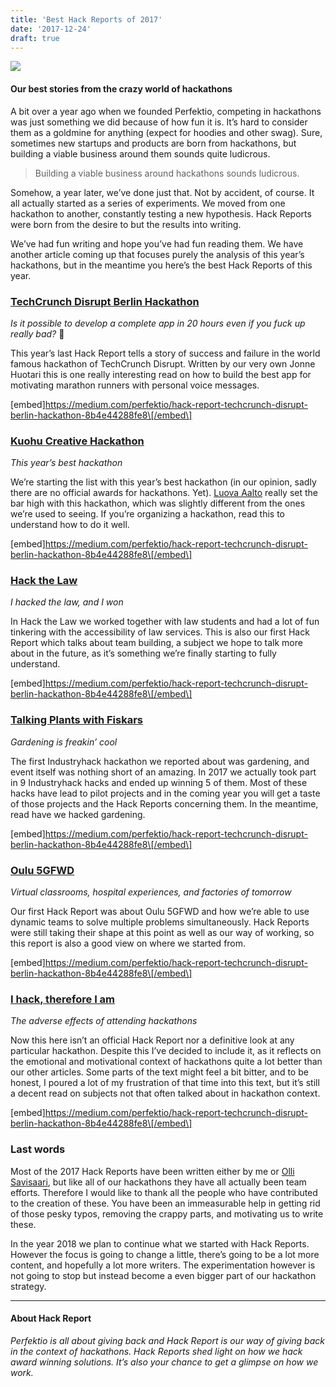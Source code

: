 ```yaml
---
title: 'Best Hack Reports of 2017'
date: '2017-12-24'
draft: true
---
```


![](http://www.xn--lhteenlahti-l8a.fi/wp-content/uploads/2018/09/e9cd9-1ygvmok7xr1kerqbhlzxtxg.png)

#### Our best stories from the crazy world of hackathons

A bit over a year ago when we founded Perfektio, competing in hackathons was just something we did because of how fun it is. It’s hard to consider them as a goldmine for anything (expect for hoodies and other swag). Sure, sometimes new startups and products are born from hackathons, but building a viable business around them sounds quite ludicrous.

> Building a viable business around hackathons sounds ludicrous.

Somehow, a year later, we’ve done just that. Not by accident, of course. It all actually started as a series of experiments. We moved from one hackathon to another, constantly testing a new hypothesis. Hack Reports were born from the desire to but the results into writing.

We’ve had fun writing and hope you’ve had fun reading them. We have another article coming up that focuses purely the analysis of this year’s hackathons, but in the meantime you here’s the best Hack Reports of this year.

### [TechCrunch Disrupt Berlin Hackathon](https://medium.com/perfektio/hack-report-techcrunch-disrupt-berlin-hackathon-8b4e44288fe8)

_Is it possible to develop a complete app in 20 hours even if you fuck up really bad?_ 🤔

This year’s last Hack Report tells a story of success and failure in the world famous hackathon of TechCrunch Disrupt. Written by our very own Jonne Huotari this is one really interesting read on how to build the best app for motivating marathon runners with personal voice messages.

\[embed\]https://medium.com/perfektio/hack-report-techcrunch-disrupt-berlin-hackathon-8b4e44288fe8\[/embed\]

### [Kuohu Creative Hackathon](https://medium.com/perfektio/hack-report-kuohu-creative-hackathon-4854d73edf66)

_This year’s best hackathon_

We’re starting the list with this year’s best hackathon (in our opinion, sadly there are no official awards for hackathons. Yet). [Luova Aalto](https://medium.com/u/df9053afb132) really set the bar high with this hackathon, which was slightly different from the ones we’re used to seeing. If you’re organizing a hackathon, read this to understand how to do it well.

\[embed\]https://medium.com/perfektio/hack-report-techcrunch-disrupt-berlin-hackathon-8b4e44288fe8\[/embed\]

### [Hack the Law](https://medium.com/perfektio/hack-report-hack-the-law-5edaaf294a64)

_I hacked the law, and I won_

In Hack the Law we worked together with law students and had a lot of fun tinkering with the accessibility of law services. This is also our first Hack Report which talks about team building, a subject we hope to talk more about in the future, as it’s something we’re finally starting to fully understand.

\[embed\]https://medium.com/perfektio/hack-report-techcrunch-disrupt-berlin-hackathon-8b4e44288fe8\[/embed\]

### [Talking Plants with Fiskars](https://medium.com/perfektio/hack-report-talking-plants-with-fiskars-c71be389e6ea)

_Gardening is freakin’ cool_

The first Industryhack hackathon we reported about was gardening, and event itself was nothing short of an amazing. In 2017 we actually took part in 9 Industryhack hacks and ended up winning 5 of them. Most of these hacks have lead to pilot projects and in the coming year you will get a taste of those projects and the Hack Reports concerning them. In the meantime, read have we hacked gardening.

\[embed\]https://medium.com/perfektio/hack-report-techcrunch-disrupt-berlin-hackathon-8b4e44288fe8\[/embed\]

### [Oulu 5GFWD](https://medium.com/perfektio/hack-report-oulu-5gfwd-hackathon-510445e858e7)

_Virtual classrooms, hospital experiences, and factories of tomorrow_

Our first Hack Report was about Oulu 5GFWD and how we’re able to use dynamic teams to solve multiple problems simultaneously. Hack Reports were still taking their shape at this point as well as our way of working, so this report is also a good view on where we started from.

\[embed\]https://medium.com/perfektio/hack-report-techcrunch-disrupt-berlin-hackathon-8b4e44288fe8\[/embed\]

### [I hack, therefore I am](https://medium.com/perfektio/i-hack-i-die-i-hack-again-de5ab6caf50a)

_The adverse effects of attending hackathons_

Now this here isn’t an official Hack Report nor a definitive look at any particular hackathon. Despite this I’ve decided to include it, as it reflects on the emotional and motivational context of hackathons quite a lot better than our other articles. Some parts of the text might feel a bit bitter, and to be honest, I poured a lot of my frustration of that time into this text, but it’s still a decent read on subjects not that often talked about in hackathon context.

\[embed\]https://medium.com/perfektio/hack-report-techcrunch-disrupt-berlin-hackathon-8b4e44288fe8\[/embed\]

### Last words

Most of the 2017 Hack Reports have been written either by me or [Olli Savisaari](https://medium.com/u/1b1bb018d7f1), but like all of our hackathons they have all actually been team efforts. Therefore I would like to thank all the people who have contributed to the creation of these. You have been an immeasurable help in getting rid of those pesky typos, removing the crappy parts, and motivating us to write these.

In the year 2018 we plan to continue what we started with Hack Reports. However the focus is going to change a little, there’s going to be a lot more content, and hopefully a lot more writers. The experimentation however is not going to stop but instead become a even bigger part of our hackathon strategy.

---

#### About Hack Report

_Perfektio is all about giving back and Hack Report is our way of giving back in the context of hackathons. Hack Reports shed light on how we hack award winning solutions. It’s also your chance to get a glimpse on how we work._
